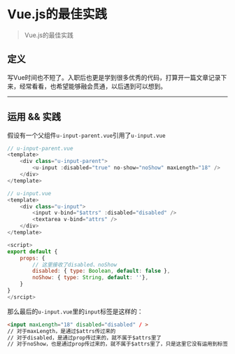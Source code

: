 # Vue.js的最佳实践
> Vue.js的最佳实践

## 定义
写Vue时间也不短了。入职后也更是学到很多优秀的代码，打算开一篇文章记录下来，经常看看，也希望能够融会贯通，以后遇到可以想到。

 ------
## 运用 && 实践
假设有一个父组件`u-input-parent.vue`引用了`u-input.vue`
```js
// u-input-parent.vue
<template>
    <div class="u-input-parent">
        <u-input :disabled="true" no-show="noShow" maxLength="18" />
    </div>
</template>
```

```js
// u-input.vue
<template>
    <div class="u-input">
        <input v-bind="$attrs" :disabled="disabled" />
        <textarea v-bind="attrs" />
    </div>
</template>

<script>
export default {
    props: {
        // 这里接收了disabled、noShow
        disabled: { type: Boolean, default: false },
        noShow: { type: String, default: ''},
    }
}
</srcipt>
```
那么最后的`u-input.vue`里的`input`标签是这样的：
```html
<input maxLength="18" disabled="disabled" / >
// 对于maxLength，是通过$attrs传过来的
// 对于disabled，是通过prop传过来的，就不属于$attrs里了
// 对于noShow，也是通过prop传过来的，就不属于$attrs里了，只是这里它没有运用到标签上
```
